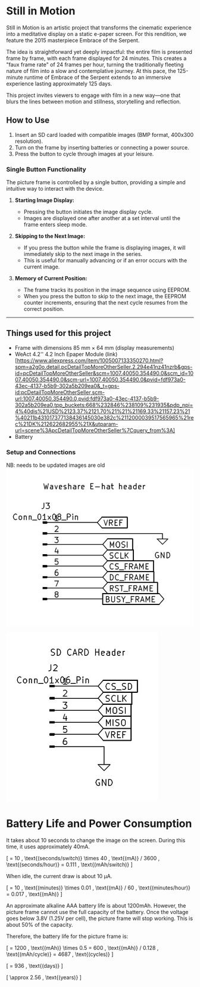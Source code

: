 # Still in Motion

Still in Motion is an artistic project that transforms the cinematic experience into a meditative display on a static e-paper screen. For this rendition, we feature the 2015 masterpiece Embrace of the Serpent.

The idea is straightforward yet deeply impactful: the entire film is presented frame by frame, with each frame displayed for 24 minutes. This creates a "faux frame rate" of 24 frames per hour, turning the traditionally fleeting nature of film into a slow and contemplative journey. At this pace, the 125-minute runtime of Embrace of the Serpent extends to an immersive experience lasting approximately 125 days.

This project invites viewers to engage with film in a new way—one that blurs the lines between motion and stillness, storytelling and reflection.

## **How to Use**

1. Insert an SD card loaded with compatible images (BMP format, 400x300 resolution).
2. Turn on the frame by inserting batteries or connecting a power source.
3. Press the button to cycle through images at your leisure.

### **Single Button Functionality**

The picture frame is controlled by a single button, providing a simple and intuitive way to interact with the device.

1. **Starting Image Display:**
   - Pressing the button initiates the image display cycle. 
   - Images are displayed one after another at a set interval until the frame enters sleep mode.

2. **Skipping to the Next Image:**
   - If you press the button while the frame is displaying images, it will immediately skip to the next image in the series.
   - This is useful for manually advancing or if an error occurs with the current image.

3. **Memory of Current Position:**
   - The frame tracks its position in the image sequence using EEPROM. 
   - When you press the button to skip to the next image, the EEPROM counter increments, ensuring that the next cycle resumes from the correct position.

---

## Things used for this project

- Frame with dimensions 85 mm × 64 mm (display measurements) 
- WeAct 4.2'' 4.2 Inch Epaper Module (link)[https://www.aliexpress.com/item/1005007133350270.html?spm=a2g0o.detail.pcDetailTopMoreOtherSeller.2.294e41nz41nzrb&gps-id=pcDetailTopMoreOtherSeller&scm=1007.40050.354490.0&scm_id=1007.40050.354490.0&scm-url=1007.40050.354490.0&pvid=fdf973a0-43ec-4137-b5b9-302a5b209ea0&_t=gps-id:pcDetailTopMoreOtherSeller,scm-url:1007.40050.354490.0,pvid:fdf973a0-43ec-4137-b5b9-302a5b209ea0,tpp_buckets:668%232846%238109%231935&pdp_npi=4%40dis%21USD%2123.37%2121.70%21%21%21169.33%21157.23%21%40211b431017377138436145030e382c%2112000039517565965%21rec%21DK%212622682955%21X&utparam-url=scene%3ApcDetailTopMoreOtherSeller%7Cquery_from%3A]
- Battery

### Setup and Connections
NB: needs to be updated images are old
![NB: needs to be updated](img/WeAct_E-Hat_SPI.jpg)

![NB: needs to be updated](img/SD_Card-Connections.jpg)




# Battery Life and Power Consumption

It takes about 10 seconds to change the image on the screen. During this time, it uses approximately 40mA.

\[
= 10 \, \text{(seconds/switch)} \times 40 \, \text{(mA)} / 3600 \, \text{(seconds/hour)}
= 0.111 \, \text{(mAh/switch)}
\]

When idle, the current draw is about 10 µA.

\[
= 10 \, \text{(minutes)} \times 0.01 \, \text{(mA)} / 60 \, \text{(minutes/hour)}
= 0.017 \, \text{(mAh)}
\]

An approximate alkaline AAA battery life is about 1200mAh. However, the picture frame cannot use the full capacity of the battery. Once the voltage goes below 3.8V (1.25V per cell), the picture frame will stop working. This is about 50% of the capacity.

Therefore, the battery life for the picture frame is:

\[
= 1200 \, \text{(mAh)} \times 0.5
= 600 \, \text{(mAh)} / 0.128 \, \text{(mAh/cycle)}
= 4687 \, \text{(cycles)}
\]

\[
= 936 \, \text{(days)}
\]

\[
\approx 2.56 \, \text{(years)}
\]
